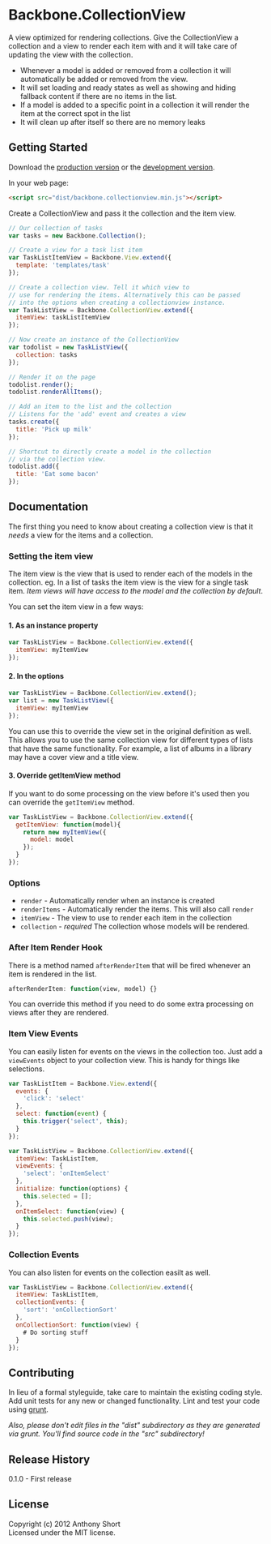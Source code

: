 # Backbone.CollectionView

A view optimized for rendering collections. Give the CollectionView a collection and a view to render each item with
and it will take care of updating the view with the collection.

* Whenever a model is added or removed from a collection it will automatically be added or removed from the view. 
* It will set loading and ready states as well as showing and hiding fallback content if there are no items in the list. 
* If a model is added to a specific point in a collection it will render the item at the correct spot in the list
* It will clean up after itself so there are no memory leaks

## Getting Started

Download the [production version][min] or the [development version][max].

[min]: https://raw.github.com/anthonyshort/backbone.collectionview/master/dist/backbone.collectionview.min.js
[max]: https://raw.github.com/anthonyshort/backbone.collectionview/master/dist/backbone.collectionview.js

In your web page:

```html
<script src="dist/backbone.collectionview.min.js"></script>
```

Create a CollectionView and pass it the collection and the item view.

```js
// Our collection of tasks
var tasks = new Backbone.Collection();

// Create a view for a task list item
var TaskListItemView = Backbone.View.extend({
  template: 'templates/task'
});

// Create a collection view. Tell it which view to
// use for rendering the items. Alternatively this can be passed
// into the options when creating a collectionview instance.
var TaskListView = Backbone.CollectionView.extend({
  itemView: taskListItemView
}); 

// Now create an instance of the CollectionView
var todolist = new TaskListView({
  collection: tasks
});

// Render it on the page
todolist.render();
todolist.renderAllItems();

// Add an item to the list and the collection
// Listens for the 'add' event and creates a view
tasks.create({ 
  title: 'Pick up milk'
});

// Shortcut to directly create a model in the collection
// via the collection view. 
todolist.add({
  title: 'Eat some bacon'
});
```

## Documentation

The first thing you need to know about creating a collection view is that it *needs* a view for the items and a collection. 

### Setting the item view

The item view is the view that is used to render each of the models in the collection. eg. In a list of tasks the item view 
is the view for a single task item. *Item views will have access to the model and the collection by default*.

You can set the item view in a few ways:

#### 1. As an instance property

```js
var TaskListView = Backbone.CollectionView.extend({
  itemView: myItemView
});
```

#### 2. In the options

```js
var TaskListView = Backbone.CollectionView.extend();
var list = new TaskListView({
  itemView: myItemView
}); 
```

You can use this to override the view set in the original definition as well. This allows you to use the same
collection view for different types of lists that have the same functionality. For example, a list of albums
in a library may have a cover view and a title view.

#### 3. Override getItemView method

If you want to do some processing on the view before it's used then you can override the `getItemView` method.

```js
var TaskListView = Backbone.CollectionView.extend({
  getItemView: function(model){
    return new myItemView({
      model: model
    }); 
  }
});
```

### Options

* `render` - Automatically render when an instance is created
* `renderItems` - Automatically render the items. This will also call `render`
* `itemView` - The view to use to render each item in the collection
* `collection` - *required* The collection whose models will be rendered.

### After Item Render Hook

There is a method named `afterRenderItem` that will be fired whenever an item is rendered in the list.

```js
afterRenderItem: function(view, model) {}
```

You can override this method if you need to do some extra processing on views after they are rendered.

### Item View Events

You can easily listen for events on the views in the collection too. Just add a `viewEvents` object to your collection view.
This is handy for things like selections.

```js
var TaskListItem = Backbone.View.extend({
  events: {
    'click': 'select'
  },
  select: function(event) {
    this.trigger('select', this);
  }
});

var TaskListView = Backbone.CollectionView.extend({
  itemView: TaskListItem,
  viewEvents: {
    'select': 'onItemSelect'
  },
  initialize: function(options) {
    this.selected = [];
  },
  onItemSelect: function(view) {
    this.selected.push(view);
  }
});
```

### Collection Events

You can also listen for events on the collection easilt as well.

```js
var TaskListView = Backbone.CollectionView.extend({
  itemView: TaskListItem,
  collectionEvents: {
    'sort': 'onCollectionSort'
  },
  onCollectionSort: function(view) {
    # Do sorting stuff
  }
});
```

## Contributing
In lieu of a formal styleguide, take care to maintain the existing coding style. Add unit tests for any new or changed functionality. Lint and test your code using [grunt](https://github.com/cowboy/grunt).

_Also, please don't edit files in the "dist" subdirectory as they are generated via grunt. You'll find source code in the "src" subdirectory!_

## Release History
0.1.0 - First release

## License
Copyright (c) 2012 Anthony Short  
Licensed under the MIT license.
